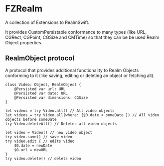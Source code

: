 # FZRealm

A collection of Extensions to RealmSwift.

It provides CustomPersistable conformance to many types (like URL, CGRect, CGPoint, CGSize and CMTime) so that they can be be used Realm Object properties.

## RealmObject protocol
 A protocol that provides additional functionality to Realm Objects conforming to it (like saving, editing or deleting an object or fetching all).

```
class Video: Object, RealmObject {
    @Persisted var url: URL
    @Persisted var date: URL
    @Persisted var dimensions: CGSize
}

let videos = try Video.all() // All video objects
let videos = try Video.all(where: {$0.date < someDate }) // All video objects before someDate
try Video.deleteAll() // Deletes all video objects

let video = Video() // new video object
try video.save() // save video
try video.edit { // edits video
    $0.date = newDate
    $0.url = newURL
}
try video.delete() // delets video
```
